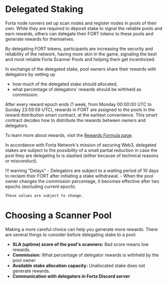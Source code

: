 # Delegated Staking

Forta node runners set up scan nodes and register nodes in pools of their own. While they are required to deposit stake to signal the reliable pools and earn rewards, others can delegate their FORT tokens to these pools and generate rewards for themselves.

By delegating FORT tokens, participants are increasing the security and reliability of the network, having more skin in the game, signaling the best and most reliable Forta Scanner Pools and helping them get incentivized.

In exchange of the delegated stake, pool owners share their rewards with delegators by setting up

- how much of the delegated stake should allocated,
- what percentage of delegators' rewards should be withheld as commission.

After every reward epoch ends (1 week, from Monday 00:00:00 UTC to Sunday 23:59:59 UTC), rewards in FORT are assigned to the pools in the reward distribution smart contract, at the earliest convenience. This smart contract decides how to distribute the rewards between owners and delegators.

To learn more about rewards, visit the [Rewards Formula page](delegated-staking-rewards.md).

In accordance with Forta Network's mission of securing Web3, delegated stakes are subject to the possibility of a small partial reduction in case the pool they are delegating to is slashed (either because of technical reasons or misconduct).

!!! warning "Delays"
    - Delegators are subject to a waiting period of 10 days to reclaim their FORT after initiating a stake withdrawal.
    - When the pool owner changes the commission percentage, it becomes effective after two epochs (excluding current epoch).

	These values are subject to change.

# Choosing a Scanner Pool

Making a more careful choice can help you generate more rewards. There are several things to consider before delegating stake to a pool:

- **SLA (uptime) score of the pool's scanners:** Bad score means low rewards.
- **Commission:** What percentage of delegator rewards is withheld by the pool owner
- **Available stake allocation capacity:** Unallocated stake does not generate rewards.
- **Communication with delegators in Forta Discord server**
